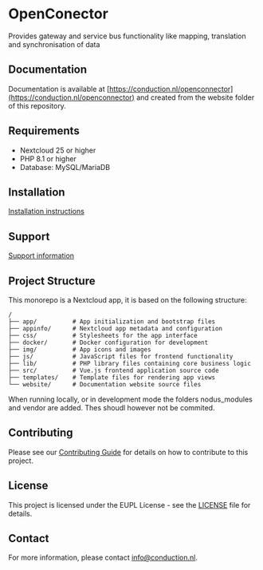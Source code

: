 # OpenConector

Provides gateway and service bus functionality like mapping, translation and synchronisation of data

## Documentation

Documentation is available at [https://conduction.nl/openconnector](https://conduction.nl/openconnector) and created from the website folder of this repository.

## Requirements

- Nextcloud 25 or higher
- PHP 8.1 or higher
- Database: MySQL/MariaDB


## Installation

[Installation instructions](https://conduction.nl/openconnector/installation)

## Support

[Support information](https://conduction.nl/openconnector/support)

## Project Structure

This monorepo is a Nextcloud app, it is based on the following structure:

    /
    ├── app/          # App initialization and bootstrap files
    ├── appinfo/      # Nextcloud app metadata and configuration
    ├── css/          # Stylesheets for the app interface
    ├── docker/       # Docker configuration for development
    ├── img/          # App icons and images
    ├── js/           # JavaScript files for frontend functionality
    ├── lib/          # PHP library files containing core business logic
    ├── src/          # Vue.js frontend application source code
    ├── templates/    # Template files for rendering app views
    └── website/      # Documentation website source files

When running locally, or in development mode the folders nodus_modules and vendor are added. Thes shoudl however not be commited.

## Contributing

Please see our [Contributing Guide](CONTRIBUTING.md) for details on how to contribute to this project.

## License

This project is licensed under the EUPL License - see the [LICENSE](LICENSE) file for details.

## Contact

For more information, please contact [info@conduction.nl](mailto:info@conduction.nl).
